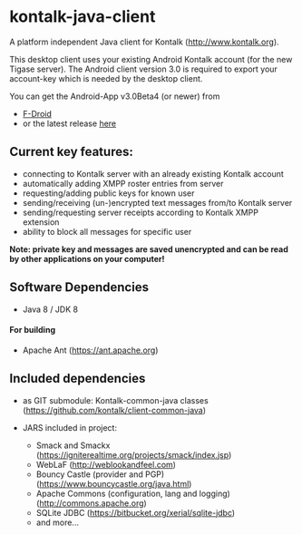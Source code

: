 kontalk-java-client
===================

A platform independent Java client for Kontalk (http://www.kontalk.org).

This desktop client uses your existing Android Kontalk account (for the new Tigase server).
The Android client version 3.0 is required to export your account-key which
is needed by the desktop client.

You can get the Android-App v3.0Beta4 (or newer) from
- [F-Droid](https://f-droid.org/repository/browse/?fdid=org.kontalk)
- or the latest release [here](https://github.com/kontalk/androidclient/releases)

## Current key features:

- connecting to Kontalk server with an already existing Kontalk account
- automatically adding XMPP roster entries from server
- requesting/adding public keys for known user
- sending/receiving (un-)encrypted text messages from/to Kontalk server
- sending/requesting server receipts according to Kontalk XMPP extension
- ability to block all messages for specific user

**Note: private key and messages are saved unencrypted and can be read by other
applications on your computer!**

## Software Dependencies

- Java 8 / JDK 8

#### For building

- Apache Ant (https://ant.apache.org)

## Included dependencies

- as GIT submodule:
  Kontalk-common-java classes (https://github.com/kontalk/client-common-java)

- JARS included in project:
  - Smack and Smackx (https://igniterealtime.org/projects/smack/index.jsp)
  - WebLaF (http://weblookandfeel.com)
  - Bouncy Castle (provider and PGP) (https://www.bouncycastle.org/java.html)
  - Apache Commons (configuration, lang and logging) (http://commons.apache.org) 
  - SQLite JDBC (https://bitbucket.org/xerial/sqlite-jdbc)
  - and more...
